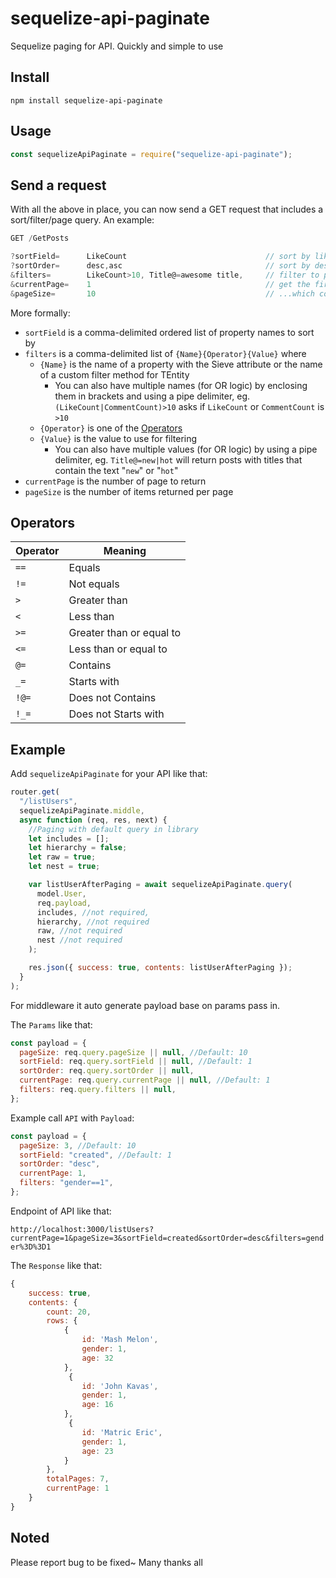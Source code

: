 # sequelize-api-paginate

Sequelize paging for API. Quickly and simple to use

## Install

    npm install sequelize-api-paginate

## Usage

```js
const sequelizeApiPaginate = require("sequelize-api-paginate");
```

## Send a request

With all the above in place, you can now send a GET request that includes a sort/filter/page query. An example:

```js
GET /GetPosts

?sortField=      LikeCount                               // sort by likes
?sortOrder=      desc,asc                                // sort by descending or ascending
&filters=        LikeCount>10, Title@=awesome title,     // filter to posts with more than 10 likes, and a title that contains the phrase "awesome title"
&currentPage=    1                                       // get the first page...
&pageSize=       10                                      // ...which contains 10 posts
```

More formally:

- `sortField` is a comma-delimited ordered list of property names to sort by
- `filters` is a comma-delimited list of `{Name}{Operator}{Value}` where
  - `{Name}` is the name of a property with the Sieve attribute or the name of a custom filter method for TEntity
    - You can also have multiple names (for OR logic) by enclosing them in brackets and using a pipe delimiter, eg. `(LikeCount|CommentCount)>10` asks if `LikeCount` or `CommentCount` is `>10`
  - `{Operator}` is one of the [Operators](#operators)
  - `{Value}` is the value to use for filtering
    - You can also have multiple values (for OR logic) by using a pipe delimiter, eg. `Title@=new|hot` will return posts with titles that contain the text "`new`" or "`hot`"
- `currentPage` is the number of page to return
- `pageSize` is the number of items returned per page

## Operators

| Operator | Meaning                  |
| -------- | ------------------------ |
| `==`     | Equals                   |
| `!=`     | Not equals               |
| `>`      | Greater than             |
| `<`      | Less than                |
| `>=`     | Greater than or equal to |
| `<=`     | Less than or equal to    |
| `@=`     | Contains                 |
| `_=`     | Starts with              |
| `!@=`    | Does not Contains        |
| `!_=`    | Does not Starts with     |

## Example

Add `sequelizeApiPaginate` for your API like that:

```js
router.get(
  "/listUsers",
  sequelizeApiPaginate.middle,
  async function (req, res, next) {
    //Paging with default query in library
    let includes = [];
    let hierarchy = false;
    let raw = true;
    let nest = true;

    var listUserAfterPaging = await sequelizeApiPaginate.query(
      model.User,
      req.payload,
      includes, //not required,
      hierarchy, //not required
      raw, //not required
      nest //not required
    );

    res.json({ success: true, contents: listUserAfterPaging });
  }
);
```

For middleware it auto generate payload base on params pass in.

The `Params` like that:

```js
const payload = {
  pageSize: req.query.pageSize || null, //Default: 10
  sortField: req.query.sortField || null, //Default: 1
  sortOrder: req.query.sortOrder || null,
  currentPage: req.query.currentPage || null, //Default: 1
  filters: req.query.filters || null,
};
```

Example call `API` with `Payload`:

```js
const payload = {
  pageSize: 3, //Default: 10
  sortField: "created", //Default: 1
  sortOrder: "desc",
  currentPage: 1,
  filters: "gender==1",
};
```

Endpoint of API like that:

`http://localhost:3000/listUsers?currentPage=1&pageSize=3&sortField=created&sortOrder=desc&filters=gender%3D%3D1`

The `Response` like that:

```js
{
    success: true,
    contents: {
        count: 20,
        rows: {
            {
                id: 'Mash Melon',
                gender: 1,
                age: 32
            },
             {
                id: 'John Kavas',
                gender: 1,
                age: 16
            },
             {
                id: 'Matric Eric',
                gender: 1,
                age: 23
            }
        },
        totalPages: 7,
        currentPage: 1
    }
}
```

## Noted

Please report bug to be fixed~ Many thanks all
